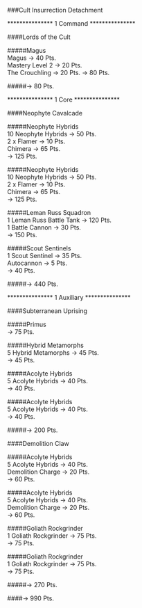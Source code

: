 ###Cult Insurrection Detachment  

*************** 1 Command ***************  

####Lords of the Cult

#####Magus  
Magus -> 40 Pts.  
Mastery Level 2 -> 20 Pts.  
The Crouchling -> 20 Pts.
-> 80 Pts.

#####-> 80 Pts.  

*************** 1 Core ***************  

####Neophyte Cavalcade

#####Neophyte Hybrids  
10 Neophyte Hybrids -> 50 Pts.  
2 x Flamer -> 10 Pts.  
Chimera -> 65 Pts.  
-> 125 Pts.  

#####Neophyte Hybrids  
10 Neophyte Hybrids -> 50 Pts.  
2 x Flamer -> 10 Pts.  
Chimera -> 65 Pts.  
-> 125 Pts.  

#####Leman Russ Squadron  
1 Leman Russ Battle Tank -> 120 Pts.  
1 Battle Cannon -> 30 Pts.  
-> 150 Pts.  

#####Scout Sentinels  
1 Scout Sentinel -> 35 Pts.  
Autocannon -> 5 Pts.  
-> 40 Pts.  

#####-> 440 Pts.  

*************** 1 Auxiliary ***************  

####Subterranean Uprising  

#####Primus  
-> 75 Pts.  

#####Hybrid Metamorphs  
5 Hybrid Metamorphs -> 45 Pts.  
-> 45 Pts.  

#####Acolyte Hybrids  
5 Acolyte Hybrids -> 40 Pts.  
-> 40 Pts.  

#####Acolyte Hybrids  
5 Acolyte Hybrids -> 40 Pts.  
-> 40 Pts.  

#####-> 200 Pts.  

####Demolition Claw

#####Acolyte Hybrids  
5 Acolyte Hybrids -> 40 Pts.  
Demolition Charge -> 20 Pts.  
-> 60 Pts.  

#####Acolyte Hybrids  
5 Acolyte Hybrids -> 40 Pts.  
Demolition Charge -> 20 Pts.  
-> 60 Pts.  

#####Goliath Rockgrinder  
1 Goliath Rockgrinder -> 75 Pts.  
-> 75 Pts.  

#####Goliath Rockgrinder  
1 Goliath Rockgrinder -> 75 Pts.  
-> 75 Pts.  

#####-> 270 Pts.  

####-> 990 Pts.
